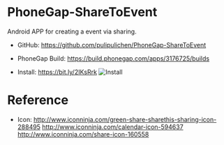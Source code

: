 # PhoneGap-ShareToEvent
Android APP for creating a event via sharing.

- GitHub: https://github.com/pulipulichen/PhoneGap-ShareToEvent
- PhoneGap Build: https://build.phonegap.com/apps/3176725/builds

- Install: https://bit.ly/2IKsRrk
![Install](https://chart.googleapis.com/chart?chs=116x116&cht=qr&chl=https://build.phonegap.com/apps/3176725/install/DNZBQy-QDMDQZAi-AzzK&chld=L|1&choe=UTF-8)


# Reference
- Icon: http://www.iconninja.com/green-share-sharethis-sharing-icon-288495
http://www.iconninja.com/calendar-icon-594637
http://www.iconninja.com/share-icon-160558